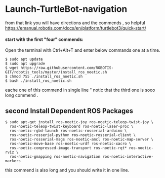 # Launch-TurtleBot-navigation
from that link you will have directions and the commends , so helpful 
https://emanual.robotis.com/docs/en/platform/turtlebot3/quick-start/
#### start with the first  "four" commends:
Open the terminal with Ctrl+Alt+T and enter below commands one at a time.
````
$ sudo apt update
$ sudo apt upgrade
$ wget https://raw.githubusercontent.com/ROBOTIS-GIT/robotis_tools/master/install_ros_noetic.sh
$ chmod 755 ./install_ros_noetic.sh 
$ bash ./install_ros_noetic.sh
````
eache one of this commend in single line " notic that the third one is sooo long commend .

## second Install Dependent ROS Packages
````
$ sudo apt-get install ros-noetic-joy ros-noetic-teleop-twist-joy \
  ros-noetic-teleop-twist-keyboard ros-noetic-laser-proc \
  ros-noetic-rgbd-launch ros-noetic-rosserial-arduino \
  ros-noetic-rosserial-python ros-noetic-rosserial-client \
  ros-noetic-rosserial-msgs ros-noetic-amcl ros-noetic-map-server \
  ros-noetic-move-base ros-noetic-urdf ros-noetic-xacro \
  ros-noetic-compressed-image-transport ros-noetic-rqt* ros-noetic-rviz \
  ros-noetic-gmapping ros-noetic-navigation ros-noetic-interactive-markers
````
this commend is also long and you should write it in one line.
